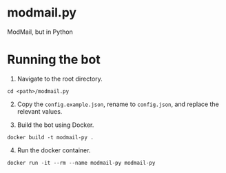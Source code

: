 # modmail.py

ModMail, but in Python

# Running the bot

1. Navigate to the root directory.

```
cd <path>/modmail.py
```

2. Copy the `config.example.json`, rename to `config.json`, and replace the relevant values.

3. Build the bot using Docker.

```
docker build -t modmail-py .
```

4. Run the docker container.

```
docker run -it --rm --name modmail-py modmail-py
```

